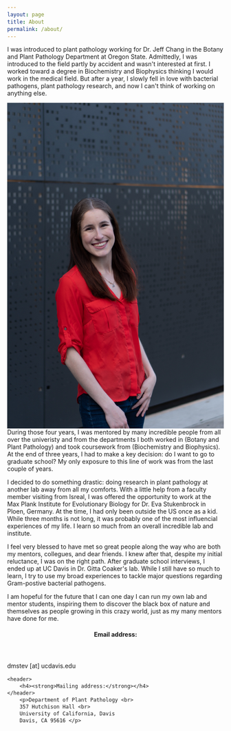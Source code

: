 ```yaml
---
layout: page
title: About
permalink: /about/
---
```



I was introduced to plant pathology working for Dr. Jeff Chang in the Botany and Plant Pathology Department at Oregon State. Admittedly, I was introduced to the field partly by accident and wasn't interested at first. I worked toward a degree in Biochemistry and Biophysics thinking I would work in the medical field. But after a year, I slowly fell in love with bacterial pathogens, plant pathology research, and now I can't think of working on anything else. 

<img src = "images/DSC02677.jpg" align = "right"/>

<!--- width="200px" height="300 --->


During those four years, I was mentored by many incredible people from all over the univeristy and from the departments I both worked in (Botany and Plant Pathology) and took coursework from (Biochemistry and Biophysics). At the end of three years, I had to make a key decision: do I want to go to graduate school? My only exposure to this line of work was from the last couple of years.
		
I decided to do something drastic: doing research in plant pathology at another lab away from all my comforts. With a little help from a faculty member visiting from Isreal, I was offered the opportunity to work at the Max Plank Institute for Evolutionary Biology for Dr. Eva Stukenbrock in Ploen, Germany. At the time, I had only been outside the US once as a kid. While three months is not long, it was probably one of the most influencial experiences of my life. I learn so much from an overall incredible lab and institute.
		
I feel very blessed to have met so great people along the way who are both my mentors, collegues, and dear friends. I knew after that, despite my initial reluctance, I was on the right path. After graduate school interviews, I ended up at UC Davis in Dr. Gitta Coaker's lab. While I still have so much to learn, I try to use my broad experiences to tackle major questions regarding Gram-postive bacterial pathogens.
		
I am hopeful for the future that I can one day I can run my own lab and mentor students, inspiring them to discover the black box of nature and themselves as people growing in this crazy world, just as my many mentors have done for me.

<section>
	<header>
		<h4><strong>Email address:</strong></h4>
	</header>
		<p>dmstev [at] ucdavis.edu </p>
									
	<header>
		<h4><strong>Mailing address:</strong></h4>
	</header>
		<p>Department of Plant Pathology <br>
		357 Hutchison Hall <br>
		University of California, Davis	
		Davis, CA 95616 </p>
</section>
